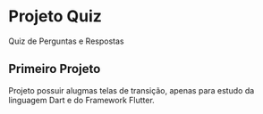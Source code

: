 # Projeto Quiz

Quiz de Perguntas e Respostas

## Primeiro Projeto

Projeto possuir alugmas telas de transição, apenas para estudo da linguagem Dart e do Framework Flutter.  